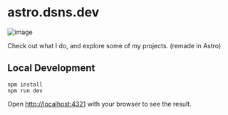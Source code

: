 # astro.dsns.dev
![image](https://github.com/user-attachments/assets/6b21a6a3-961e-4bb1-b09f-68e440649566)



Check out what I do, and explore some of my projects. (remade in Astro)

## Local Development

```
npm install
npm run dev
```

Open [http://localhost:4321](http://localhost:4321) with your browser to see the result.
